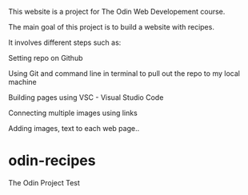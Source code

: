 This website is a project for The Odin Web Developement course. 

The main goal of this project is to build a website with recipes. 

It involves different steps such as: 

Setting repo on Github

Using Git and command line in terminal to pull out the repo to my local machine

Building pages using VSC - Visual Studio Code

Connecting multiple images using links

Adding images, text to each web page.. 



# odin-recipes
The Odin Project Test
